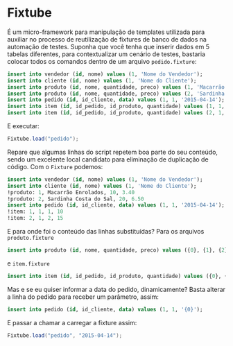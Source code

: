 # Fixtube
É um micro-framework para manipulação de templates utilizada para auxiliar no processo de reutilização de fixtures de banco de dados na automação de testes.
Suponha que você tenha que inserir dados em 5 tabelas diferentes, para contextualizar um cenário de testes, bastaria colocar todos os comandos dentro de um arquivo `pedido.fixture`:
```sql
insert into vendedor (id, nome) values (1, 'Nome do Vendedor');
insert into cliente (id, nome) values (1, 'Nome do Cliente');
insert into produto (id, nome, quantidade, preco) values (1, 'Macarrão Enrolados', 10, 3.40);
insert into produto (id, nome, quantidade, preco) values (2, 'Sardinha Costa do Sal', 20, 6.50);
insert into pedido (id, id_cliente, data) values (1, 1, '2015-04-14');
insert into item (id, id_pedido, id_produto, quantidade) values (1, 1, 1, 10);
insert into item (id, id_pedido, id_produto, quantidade) values (2, 1, 2, 15);
```
E executar:
```java
Fixtube.load("pedido");
```
Repare que algumas linhas do script repetem boa parte do seu conteúdo, sendo um excelente local candidato para eliminação de duplicação de código. Com o `Fixture` podemos:
```sql
insert into vendedor (id, nome) values (1, 'Nome do Vendedor');
insert into cliente (id, nome) values (1, 'Nome do Cliente');
!produto: 1, Macarrão Enrolados, 10, 3.40
!produto: 2, Sardinha Costa do Sal, 20, 6.50
insert into pedido (id, id_cliente, data) values (1, 1, '2015-04-14');
!item: 1, 1, 1, 10
!item: 2, 1, 2, 15
```
E para onde foi o conteúdo das linhas substituídas? Para os arquivos `produto.fixture`
```sql
insert into produto (id, nome, quantidade, preco) values ({0}, {1}, {2}, {3});
```
e `item.fixture`
```sql
insert into item (id, id_pedido, id_produto, quantidade) values ({0}, {1}, {2}, {3});
```
Mas e se eu quiser informar a data do pedido, dinamicamente? Basta alterar a linha do pedido para receber um parâmetro, assim:
```sql
insert into pedido (id, id_cliente, data) values (1, 1, '{0}');
```
E passar a chamar a carregar a fixture assim:
```java
Fixtube.load("pedido", "2015-04-14");
```
